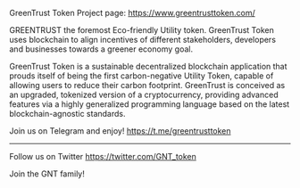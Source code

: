 GreenTrust Token
Project page: https://www.greentrusttoken.com/

GREENTRUST the foremost Eco-friendly Utility token.
GreenTrust Token uses blockchain to align incentives of different stakeholders, developers and businesses towards a greener economy goal.

GreenTrust Token is a sustainable decentralized blockchain application that prouds itself of being the first carbon-negative Utility Token, capable of allowing users to reduce their carbon footprint.
GreenTrust is conceived as an upgraded, tokenized version of a cryptocurrency, providing advanced features via a highly generalized programming language based on the latest blockchain-agnostic standards.

Join us on Telegram and enjoy! https://t.me/greentrusttoken

-----------------------------------------------------------------------------------------------------------------------------------------------------

Follow us on Twitter https://twitter.com/GNT_token

Join the GNT family!
